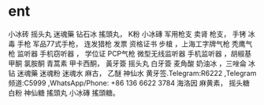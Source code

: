 # ent
小冰砖 摇头丸 迷魂藥 钻石冰 搖頭丸， K粉 小冰磚 军用枪支 卖肾 枪支， 手铐 冰毒 手枪 军品77式手枪， 连发猎枪 发票 资格证书 步槍 ，上海工字牌气枪 秃鹰气枪 监听器 手机窃听器 ， 学位证 PCP气枪 微型无线监听器 手机监听器 ，胡椒基甲酮 氯胺酮 青蒿素 甲卡西酮， 黃牙簽 摇头丸 白牙簽 麦角酸 奶油冰 ，三唑侖 冰钻 迷魂藥 迷魂粉 迷魂水 麻古， 乙醚 神仙水 黄牙签.Telegram:R6222 ,Telegram频道:C5999  ,WhatsApp/Phone: +86 136 6622 3784 海洛因 麻黄素， 摇头糖 白粉 神仙糖 搖頭丸 小冰磚 搖頭糖。 
